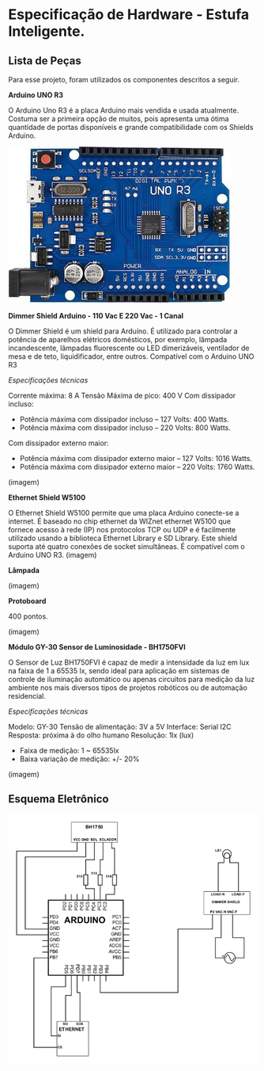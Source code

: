 # Especificação de Hardware - Estufa Inteligente.

## Lista de Peças

Para esse projeto, foram utilizados os componentes descritos a seguir.

**Arduino UNO R3**

O Arduino Uno R3 é a placa Arduino mais vendida e usada atualmente. Costuma ser a primeira opção de muitos, pois apresenta uma ótima quantidade de portas disponíveis e grande compatibilidade com os Shields Arduino.

![Imagem Ardino Uno R3](https://github.com/KitoVallim/oic_iot_mackenzie-projeto-5K/blob/master/docs/img_hardware/arduinoR3.png)

**Dimmer Shield Arduino - 110 Vac E 220 Vac - 1 Canal**

O Dimmer Shield é um shield para Arduíno. É utilizado para controlar a potência de aparelhos elétricos domésticos, por exemplo, lâmpada incandescente, lâmpadas fluorescente ou LED dimerizáveis, ventilador de mesa e de teto, liquidificador, entre outros.
Compatível com o Arduino UNO R3

*Especificações técnicas* 

Corrente máxima: 8 A
Tensão Máxima de pico: 400 V
 Com dissipador incluso:
 - Potência máxima com dissipador incluso – 127 Volts: 400 Watts.  
 - Potência máxima com dissipador incluso – 220 Volts: 800 Watts.

Com dissipador externo maior:
 - Potência máxima com dissipador externo maior – 127 Volts: 1016 Watts.
 - Potência máxima com dissipador externo maior – 220 Volts: 1760 Watts.

(imagem)

**Ethernet Shield W5100**

O Ethernet Shield W5100 permite que uma placa Arduino conecte-se a internet. É baseado no chip ethernet da WIZnet ethernet W5100 que fornece acesso à rede (IP) nos protocolos TCP ou UDP e é facilmente utilizado usando a biblioteca Ethernet Library e SD Library. Este shield suporta até quatro conexões de socket simultâneas. É compatível com o Arduino UNO R3.
(imagem)

**Lâmpada**

(imagem)

**Protoboard**

400 pontos.

(imagem)

**Módulo GY-30 Sensor de Luminosidade - BH1750FVI**

O Sensor de Luz BH1750FVI é capaz de medir a intensidade da luz em lux na faixa de 1 a 65535 lx, sendo ideal para aplicação em sistemas de controle de iluminação automático ou apenas circuitos para medição da luz ambiente nos mais diversos tipos de projetos robóticos ou de automação residencial.

*Especificações técnicas*

Modelo: GY-30
Tensão de alimentação: 3V a 5V
Interface: Serial I2C
Resposta: próxima à do olho humano
Resolução: 1lx (lux)
- Faixa de medição: 1 ~ 65535lx
- Baixa variação de medição: +/- 20%

(imagem)

## Esquema Eletrônico

![alt text](https://github.com/KitoVallim/oic_iot_mackenzie-projeto-5K/blob/master/docs/Circuito_Estufa.png)
